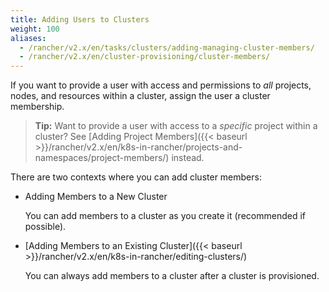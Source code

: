 ```yaml
---
title: Adding Users to Clusters
weight: 100
aliases:
  - /rancher/v2.x/en/tasks/clusters/adding-managing-cluster-members/
  - /rancher/v2.x/en/cluster-provisioning/cluster-members/
---
```


If you want to provide a user with access and permissions to _all_ projects, nodes, and resources within a cluster, assign the user a cluster membership.

>**Tip:** Want to provide a user with access to a _specific_ project within a cluster? See [Adding Project Members]({{< baseurl >}}/rancher/v2.x/en/k8s-in-rancher/projects-and-namespaces/project-members/) instead.

There are two contexts where you can add cluster members:

- Adding Members to a New Cluster

    You can add members to a cluster as you create it (recommended if possible).

- [Adding Members to an Existing Cluster]({{< baseurl >}}/rancher/v2.x/en/k8s-in-rancher/editing-clusters/)

    You can always add members to a cluster after a cluster is provisioned.
